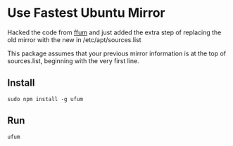 # Use Fastest Ubuntu Mirror

Hacked the code from [ffum](https://www.npmjs.com/package/ffum) and just
added the extra step of replacing the old mirror with the new in
/etc/apt/sources.list

This package assumes that your previous mirror information is at the top
of sources.list, beginning with the very first line.

## Install
	sudo npm install -g ufum

## Run
	ufum
